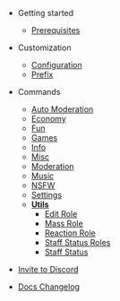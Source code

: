- Getting started

  - [Prerequisites](prerequisites.md)

- Customization

  - [Configuration](/customization/configuration.md)
  - [Prefix](/customization/prefix.md)

- Commands
  - [Auto Moderation](/commands/automod/)
  - [Economy](/commands/economy/)
  - [Fun](/commands/fun/)
  - [Games](/commands/games/)
  - [Info](/commands/info/)
  - [Misc](/commands/misc/)
  - [Moderation](/commands/moderation/)
  - [Music](/commands/music/)
  - [NSFW](/commands/nsfw/)
  - [Settings](/commands/settings/)
  - [**Utils**](/commands/utils/)
    - [Edit Role](/commands/utils/edit-role.md)
    - [Mass Role](/commands/utils/mass-role.md)
    - [Reaction Role](/commands/utils/reaction-role.md)
    - [Staff Status Roles](/commands/utils/staff-status-roles.md)
    - [Staff Status](/commands/utils/staff-status.md)

- [Invite to Discord](invite.md)
- [Docs Changelog](changelog.md)